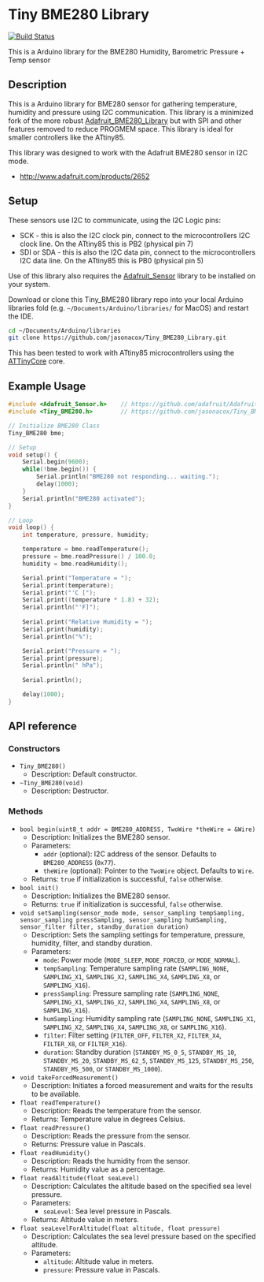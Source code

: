 # Tiny BME280 Library #
[![Build Status](https://travis-ci.org/jasonacox/Tiny_BME280_Library.svg?branch=master)](https://travis-ci.org/jasonacox/Tiny_BME280_Library)

This is a Arduino library for the BME280 Humidity, Barometric Pressure + Temp sensor

## Description
This is a Arduino library for BME280 sensor for gathering temperature, humidity and pressure using I2C communication.  This library is a minimized fork of the more robust [Adafruit_BME280_Library](https://github.com/adafruit/Adafruit_BME280_Library) but with SPI and other features removed to reduce PROGMEM space.  This library is ideal for smaller controllers like the ATtiny85.

This library was designed to work with the Adafruit BME280 sensor in I2C mode.
 * http://www.adafruit.com/products/2652

## Setup
These sensors use I2C to communicate, using the I2C Logic pins:
* SCK - this is also the I2C clock pin, connect to the microcontrollers I2C clock line. On the ATtiny85 this is PB2 (physical pin 7)
* SDI or SDA - this is also the I2C data pin, connect to the microcontrollers I2C data line. On the ATtiny85 this is PB0 (physical pin 5)

Use of this library also requires the [Adafruit_Sensor](https://github.com/adafruit/Adafruit_Sensor) library to be installed on your system.

Download or clone this Tiny_BME280 library repo into your local Arduino libraries fold (e.g. `~/Documents/Arduino/libraries/` for MacOS) and restart the IDE.
```bash
cd ~/Documents/Arduino/libraries
git clone https://github.com/jasonacox/Tiny_BME280_Library.git 
```
This has been tested to work with ATtiny85 microcontrollers using the [ATTinyCore](https://github.com/SpenceKonde/ATTinyCore) core.

## Example Usage
```cpp
#include <Adafruit_Sensor.h>    // https://github.com/adafruit/Adafruit_Sensor
#include <Tiny_BME280.h>        // https://github.com/jasonacox/Tiny_BME280_Library

// Initialize BME280 Class
Tiny_BME280 bme; 

// Setup
void setup() {
    Serial.begin(9600);
    while(!bme.begin()) {
        Serial.println("BME280 not responding... waiting.");
        delay(1000);
    }
    Serial.println("BME280 activated");
}

// Loop
void loop() { 
    int temperature, pressure, humidity;

    temperature = bme.readTemperature();
    pressure = bme.readPressure() / 100.0;
    humidity = bme.readHumidity();

    Serial.print("Temperature = ");
    Serial.print(temperature);
    Serial.print("'C [");
    Serial.print((temperature * 1.8) + 32);
    Serial.println("'F]");
    
    Serial.print("Relative Humidity = ");
    Serial.print(humidity);
    Serial.println("%");

    Serial.print("Pressure = ");
    Serial.print(pressure);
    Serial.println(" hPa");
    
    Serial.println();

    delay(1000);
}
```

## API reference


### Constructors

*   `Tiny_BME280()`
    *   Description: Default constructor.
*   `~Tiny_BME280(void)`
    *   Description: Destructor.

### Methods

*   `bool begin(uint8_t addr = BME280_ADDRESS, TwoWire *theWire = &Wire)`
    *   Description: Initializes the BME280 sensor.
    *   Parameters:
        *   `addr` (optional): I2C address of the sensor. Defaults to `BME280_ADDRESS` (`0x77`).
        *   `theWire` (optional): Pointer to the `TwoWire` object. Defaults to `Wire`.
    *   Returns: `true` if initialization is successful, `false` otherwise.
*   `bool init()`
    *   Description: Initializes the BME280 sensor.
    *   Returns: `true` if initialization is successful, `false` otherwise.
*   `void setSampling(sensor_mode mode, sensor_sampling tempSampling, sensor_sampling pressSampling, sensor_sampling humSampling, sensor_filter filter, standby_duration duration)`
    *   Description: Sets the sampling settings for temperature, pressure, humidity, filter, and standby duration.
    *   Parameters:
        *   `mode`: Power mode (`MODE_SLEEP`, `MODE_FORCED`, or `MODE_NORMAL`).
        *   `tempSampling`: Temperature sampling rate (`SAMPLING_NONE`, `SAMPLING_X1`, `SAMPLING_X2`, `SAMPLING_X4`, `SAMPLING_X8`, or `SAMPLING_X16`).
        *   `pressSampling`: Pressure sampling rate (`SAMPLING_NONE`, `SAMPLING_X1`, `SAMPLING_X2`, `SAMPLING_X4`, `SAMPLING_X8`, or `SAMPLING_X16`).
        *   `humSampling`: Humidity sampling rate (`SAMPLING_NONE`, `SAMPLING_X1`, `SAMPLING_X2`, `SAMPLING_X4`, `SAMPLING_X8`, or `SAMPLING_X16`).
        *   `filter`: Filter setting (`FILTER_OFF`, `FILTER_X2`, `FILTER_X4`, `FILTER_X8`, or `FILTER_X16`).
        *   `duration`: Standby duration (`STANDBY_MS_0_5`, `STANDBY_MS_10`, `STANDBY_MS_20`, `STANDBY_MS_62_5`, `STANDBY_MS_125`, `STANDBY_MS_250`, `STANDBY_MS_500`, or `STANDBY_MS_1000`).
*   `void takeForcedMeasurement()`
    *   Description: Initiates a forced measurement and waits for the results to be available.
*   `float readTemperature()`
    *   Description: Reads the temperature from the sensor.
    *   Returns: Temperature value in degrees Celsius.
*   `float readPressure()`
    *   Description: Reads the pressure from the sensor.
    *   Returns: Pressure value in Pascals.
*   `float readHumidity()`
    *   Description: Reads the humidity from the sensor.
    *   Returns: Humidity value as a percentage.
*   `float readAltitude(float seaLevel)`
    *   Description: Calculates the altitude based on the specified sea level pressure.
    *   Parameters:
        *   `seaLevel`: Sea level pressure in Pascals.
    *   Returns: Altitude value in meters.
*   `float seaLevelForAltitude(float altitude, float pressure)`
    *   Description: Calculates the sea level pressure based on the specified altitude.
    *   Parameters:
        *   `altitude`: Altitude value in meters. 
        *   `pressure`: Pressure value in Pascals.
